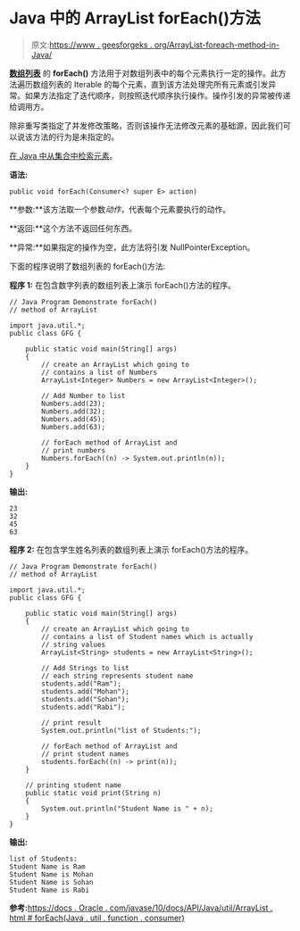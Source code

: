 # Java 中的 ArrayList forEach()方法

> 原文:[https://www . geesforgeks . org/ArrayList-foreach-method-in-Java/](https://www.geeksforgeeks.org/arraylist-foreach-method-in-java/)

[**数组列表**](https://www.geeksforgeeks.org/arraylist-in-java/) 的 **forEach()** 方法用于对数组列表中的每个元素执行一定的操作。此方法遍历数组列表的 Iterable 的每个元素，直到该方法处理完所有元素或引发异常。如果方法指定了迭代顺序，则按照迭代顺序执行操作。操作引发的异常被传递给调用方。

除非重写类指定了并发修改策略，否则该操作无法修改元素的基础源，因此我们可以说该方法的行为是未指定的。

[在 Java 中从集合中检索元素](https://www.geeksforgeeks.org/retrieving-elements-from-collection-for-each-iterator-listiterator-enumerationiterator/)。

**语法:**

```
public void forEach(Consumer<? super E> action)
```

**参数:**该方法取一个参数*动作*，代表每个元素要执行的动作。

**返回:**这个方法不返回任何东西。

**异常:**如果指定的操作为空，此方法将引发 NullPointerException。

下面的程序说明了数组列表的 forEach()方法:

**程序 1:** 在包含数字列表的数组列表上演示 forEach()方法的程序。

```
// Java Program Demonstrate forEach()
// method of ArrayList

import java.util.*;
public class GFG {

    public static void main(String[] args)
    {
        // create an ArrayList which going to
        // contains a list of Numbers
        ArrayList<Integer> Numbers = new ArrayList<Integer>();

        // Add Number to list
        Numbers.add(23);
        Numbers.add(32);
        Numbers.add(45);
        Numbers.add(63);

        // forEach method of ArrayList and
        // print numbers
        Numbers.forEach((n) -> System.out.println(n));
    }
}
```

**输出:**

```
23
32
45
63

```

**程序 2:** 在包含学生姓名列表的数组列表上演示 forEach()方法的程序。

```
// Java Program Demonstrate forEach()
// method of ArrayList

import java.util.*;
public class GFG {

    public static void main(String[] args)
    {
        // create an ArrayList which going to
        // contains a list of Student names which is actually
        // string values
        ArrayList<String> students = new ArrayList<String>();

        // Add Strings to list
        // each string represents student name
        students.add("Ram");
        students.add("Mohan");
        students.add("Sohan");
        students.add("Rabi");

        // print result
        System.out.println("list of Students:");

        // forEach method of ArrayList and
        // print student names
        students.forEach((n) -> print(n));
    }

    // printing student name
    public static void print(String n)
    {
        System.out.println("Student Name is " + n);
    }
}
```

**输出:**

```
list of Students:
Student Name is Ram
Student Name is Mohan
Student Name is Sohan
Student Name is Rabi

```

**参考:**[https://docs . Oracle . com/javase/10/docs/API/Java/util/ArrayList . html # forEach(Java . util . function . consumer)](https://docs.oracle.com/javase/10/docs/api/java/util/ArrayList.html#forEach(java.util.function.Consumer))